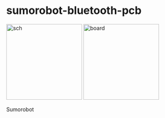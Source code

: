 # sumorobot-bluetooth-pcb

<img src="https://lh4.googleusercontent.com/-IuVVUF4_Tko/VL2gSg20Z_I/AAAAAAAAKMM/F73LSP8Oe70/w1518-h604-no/schematics_bt.png" alt="sch" height="200px">
<img src="https://lh3.googleusercontent.com/-AeCUprhh5So/U_Z4MqkKrGI/AAAAAAAAIYw/IT1elJSa98g/w844-h768-no/10616305_702195056502399_1817931827815639412_n.png" alt="board" height="200px">

Sumorobot 
